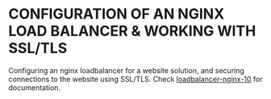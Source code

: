# CONFIGURATION OF AN NGINX LOAD BALANCER & WORKING WITH SSL/TLS
Configuring an nginx loadbalancer for a website solution, and securing connections to the website using SSL/TLS. Check [loadbalancer-nginx-10](https://github.com/brpo01/loadbalancer-nginx-10/blob/master/loadbalancer-nginx-10.md) for documentation.
